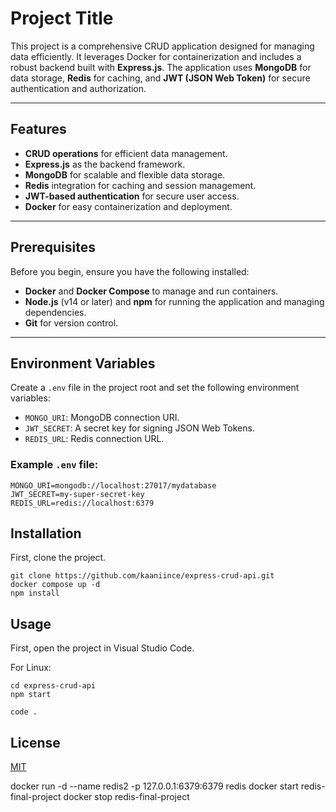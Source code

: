 # Project Title

This project is a comprehensive CRUD application designed for managing data efficiently. It leverages Docker for containerization and includes a robust backend built with **Express.js**. The application uses **MongoDB** for data storage, **Redis** for caching, and **JWT (JSON Web Token)** for secure authentication and authorization.

---

## Features

- **CRUD operations** for efficient data management.
- **Express.js** as the backend framework.
- **MongoDB** for scalable and flexible data storage.
- **Redis** integration for caching and session management.
- **JWT-based authentication** for secure user access.
- **Docker** for easy containerization and deployment.

---

## Prerequisites

Before you begin, ensure you have the following installed:

- **Docker** and **Docker Compose** to manage and run containers.
- **Node.js** (v14 or later) and **npm** for running the application and managing dependencies.
- **Git** for version control.

---

## Environment Variables

Create a `.env` file in the project root and set the following environment variables:

- `MONGO_URI`: MongoDB connection URI.
- `JWT_SECRET`: A secret key for signing JSON Web Tokens.
- `REDIS_URL`: Redis connection URL.

### Example `.env` file:

```env
MONGO_URI=mongodb://localhost:27017/mydatabase
JWT_SECRET=my-super-secret-key
REDIS_URL=redis://localhost:6379
```

## Installation

First, clone the project.

```
git clone https://github.com/kaaniince/express-crud-api.git
docker compose up -d
npm install
```

## Usage

First, open the project in Visual Studio Code.

For Linux:

```
cd express-crud-api
npm start

code .
```

## License

[MIT](https://choosealicense.com/licenses/mit/)

docker run -d --name redis2 -p 127.0.0.1:6379:6379 redis
docker start redis-final-project
docker stop redis-final-project
